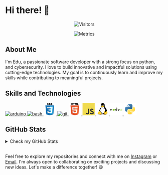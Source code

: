 # Hi there! 👋

<p align="center"> <img src="https://visitcount.itsvg.in/api?id=titodelas&icon=1&color=1" alt="Visitors"> </p>  <p align="center"> <img src="https://metrics.lecoq.io/titodelas" alt="Metrics"> </p>

## About Me

I'm Edu, a passionate software developer with a strong focus on python, and cybersecurity. I love to build innovative and impactful solutions using cutting-edge technologies. My goal is to continuously learn and improve my skills while contributing to meaningful projects.

## Skills and Technologies

<p align="left"> <a href="https://www.arduino.cc/" target="_blank" rel="noreferrer"> <img src="https://cdn.worldvectorlogo.com/logos/arduino-1.svg" alt="arduino" width="40" height="40"/> </a> <a href="https://www.gnu.org/software/bash/" target="_blank" rel="noreferrer"> <img src="https://www.vectorlogo.zone/logos/gnu_bash/gnu_bash-icon.svg" alt="bash" width="40" height="40"/> </a> <a href="https://www.w3schools.com/css/" target="_blank" rel="noreferrer"> <img src="https://raw.githubusercontent.com/devicons/devicon/master/icons/css3/css3-original-wordmark.svg" alt="css3" width="40" height="40"/> </a> <a href="https://git-scm.com/" target="_blank" rel="noreferrer"> <img src="https://www.vectorlogo.zone/logos/git-scm/git-scm-icon.svg" alt="git" width="40" height="40"/> </a> <a href="https://www.w3.org/html/" target="_blank" rel="noreferrer"> <img src="https://raw.githubusercontent.com/devicons/devicon/master/icons/html5/html5-original-wordmark.svg" alt="html5" width="40" height="40"/> </a> <a href="https://developer.mozilla.org/en-US/docs/Web/JavaScript" target="_blank" rel="noreferrer"> <img src="https://raw.githubusercontent.com/devicons/devicon/master/icons/javascript/javascript-original.svg" alt="javascript" width="40" height="40"/> </a> <a href="https://www.linux.org/" target="_blank" rel="noreferrer"> <img src="https://raw.githubusercontent.com/devicons/devicon/master/icons/linux/linux-original.svg" alt="linux" width="40" height="40"/> </a> <a href="https://nodejs.org" target="_blank" rel="noreferrer"> <img src="https://raw.githubusercontent.com/devicons/devicon/master/icons/nodejs/nodejs-original-wordmark.svg" alt="nodejs" width="40" height="40"/> </a> <a href="https://www.python.org" target="_blank" rel="noreferrer"> <img src="https://raw.githubusercontent.com/devicons/devicon/master/icons/python/python-original.svg" alt="python" width="40" height="40"/> </a> </p>

## GitHub Stats

<details>
<summary>Check my GitHub Stats</summary>
<br>
<p  align="center">
<img  src="https://github-readme-stats.vercel.app/api/top-langs/?username=titodelas&theme=tokyonight&hide_border=true&include_all_commits=true&count_private=true&layout=compact"  alt="Most Used Lenguages">
</p>
<p  align="center">
<img  src="https://github-readme-stats.vercel.app/api?username=titodelas&theme=tokyonight&hide_border=true&include_all_commits=true&count_private=true"  alt="GitHub Stats">
</p>
<p  align="center">
<img  src="https://github-readme-streak-stats.herokuapp.com/?user=titodelas&theme=tokyonight&hide_border=true"  alt="GitHub">
</p>
<p  align="center">
<img  src="https://github-profile-trophy.vercel.app/?username=titodelas&theme=tokyonight&no-frame=true&no-bg=false&margin-w=4"  alt="GitHub">
</p>
</details>
<br/>  
</details>

Feel free to explore my repositories and connect with me on [Instagram](https://www.instagram.com/eduolihez/) or [Email](eduolihez@gmail.com). I'm always open to collaborating on exciting projects and discussing new ideas. Let's make a difference together! 😄
